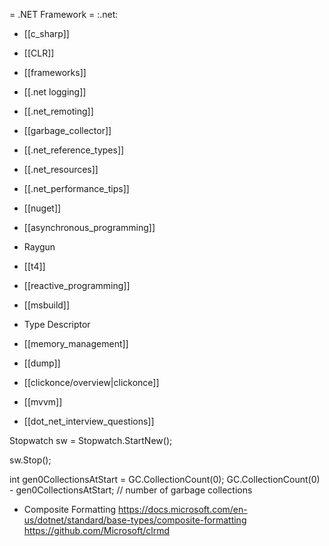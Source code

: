 = .NET Framework =
:.net:

* [[c_sharp]]
* [[CLR]]
* [[frameworks]]
* [[.net logging]]
* [[.net_remoting]]
* [[garbage_collector]]
* [[.net_reference_types]]
* [[.net_resources]]
* [[.net_performance_tips]]
* [[nuget]]
* [[asynchronous_programming]]
* Raygun
* [[t4]]
* [[reactive_programming]]
* [[msbuild]]
* Type Descriptor
* [[memory_management]]
* [[dump]]
* [[clickonce/overview|clickonce]]
* [[mvvm]]


* [[dot_net_interview_questions]]

Stopwatch sw = Stopwatch.StartNew();

sw.Stop();

int gen0CollectionsAtStart = GC.CollectionCount(0);
GC.CollectionCount(0) - gen0CollectionsAtStart; // number of garbage collections

* Composite Formatting
https://docs.microsoft.com/en-us/dotnet/standard/base-types/composite-formatting
https://github.com/Microsoft/clrmd

